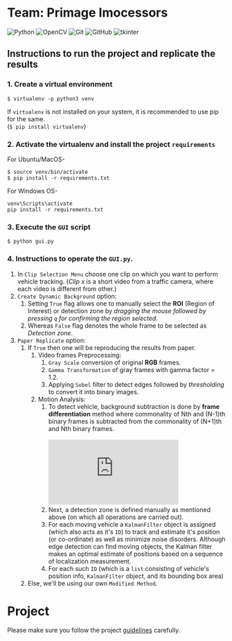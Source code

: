 # Team: Primage Imocessors
![Python](https://img.shields.io/badge/python-3670A0?style=for-the-badge&logo=python&logoColor=ffdd54) ![OpenCV](https://img.shields.io/badge/opencv-%23white.svg?style=for-the-badge&logo=opencv&logoColor=white) ![Git](https://img.shields.io/badge/git-%23F05033.svg?style=for-the-badge&logo=git&logoColor=white) ![GitHub](https://img.shields.io/badge/github-%23121011.svg?style=for-the-badge&logo=github&logoColor=white) ![tkinter](https://img.shields.io/badge/Tkinter-%23217346.svg?style=for-the-badge&logo=Qt&logoColor=white)

## Instructions to run the project and replicate the results
### 1. Create a virtual environment
```
$ virtualenv -p python3 venv
```
If ```virtualenv``` is not installed on your system, it is recommended to use pip for the same. <br>
(```$ pip install virtualenv```)
 
### 2. Activate the virtualenv and install the project ```requirements```
For Ubuntu/MacOS-
```
$ source venv/bin/activate
$ pip install -r requirements.txt
```
For Windows OS-
```
venv\Scripts\activate
pip install -r requirements.txt
```

### 3. Execute the `GUI` script
```
$ python gui.py
```

### 4. Instructions to operate the `GUI.py`.
1. In `Clip Selection Menu` choose one clip on which you want to perform vehicle tracking. (*Clip x* is a short video from a traffic camera, where each video is different from other.)
2. `Create Dynamic Background` option: 
    1. Setting `True` flag allows one to manually select the **ROI** (Region of Interest) or detection zone by *dragging the mouse followed by pressing `q` for confirming the region selected*.
    2. Whereas `False` flag denotes the whole frame to be selected as *Detection zone*.
3. `Paper Replicate` option:
    1. If `True` then one will be reproducing the results from paper.
        1. Video frames Preprocessing:
            1. `Gray Scale` conversion of original **RGB** frames.
            2. `Gamma Transformation` of gray frames with gamma factor = 1.2.
            3. Applying `Sobel` filter to detect edges followed by *thresholding* to convert it into binary images.
        2. Motion Analysis:
            1. To detect vehicle, background subtraction is done by **frame differentiation** method where commonality of Nth and (N-1)th binary frames is subtracted from the commonality of (N+1)th and Nth binary frames.<br><br>![img](http://www.sciweavers.org/tex2img.php?eq=Binary%5C_Image%5Cleft%28Sobel%5Cleft%28F_%7Bn-1%7D%5Cright%29%5Ccap%20Sobel%5Cleft%28F_%7Bn%7D%5Cright%29%5Cright%29%20-%20Binary%5C_Image%5Cleft%28Sobel%5Cleft%28F_%7Bn%7D%5Cright%29%5Ccap%20Sobel%5Cleft%28F_%7Bn%2B1%7D%5Cright%29%5Cright%29&bc=Black&fc=White&im=jpg&fs=12&ff=arev&edit=0)
            2. Next, a detection zone is defined manually as mentioned above (on which all operations are carried out).
            3. For each moving vehicle a `KalmanFilter` object is assigned (which also acts as it's `ID`) to track and estimate it's position (or co-ordinate) as well as minimize noise disorders. Although edge detection can find moving objects, the Kalman filter makes an optimal estimate of positions based on a sequence of localization measurement.
            4. For each such `ID` (which is a `list` consisting of vehicle's position info, `KalmanFilter` object, and its bounding box area) 
    3. Else, we'll be using our own `Modified Method`.

# Project
Please make sure you follow the project [guidelines](./guidelines.md) carefully.

